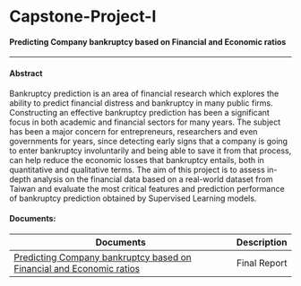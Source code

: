 # Capstone-Project-I
#### Predicting Company bankruptcy based on Financial and Economic ratios
------------------------------------------------------------------------
#### Abstract
Bankruptcy prediction is an area of financial research which explores the ability to predict financial distress and bankruptcy in many public firms. Constructing an effective bankruptcy prediction has been a significant focus in both academic and financial sectors for many years. The subject has been a major concern for entrepreneurs, researchers and even governments for years, since detecting early signs that a company is going to enter bankruptcy involuntarily and being able to save it from that process, can help reduce the economic losses that bankruptcy entails, both in quantitative and qualitative terms. The aim of this project is to assess in-depth analysis on the financial data based on a real-world dataset from Taiwan and evaluate the most critical features and prediction performance of bankruptcy prediction obtained by Supervised Learning models.

#### Documents:
| Documents | Description |
| --------- |------------:|
|[Predicting Company bankruptcy based on Financial and Economic ratios](https://github.com/Sperodvd/Capstone-Project-I/blob/main/Final%20documents/Predicting%20Company%20bankrupty%20based%20on%20Financial%20and%20Economic%20ratios.pdf) | Final Report |
